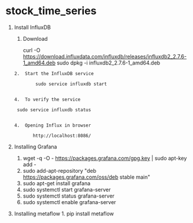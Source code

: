 # stock_time_series

1. Install InfluxDB 

      1. Download
     
          curl -O https://download.influxdata.com/influxdb/releases/influxdb2_2.7.6-1_amd64.deb
          sudo dpkg -i influxdb2_2.7.6-1_amd64.deb
     
       2.  Start the InfluxDB service
     
               sudo service influxdb start
     
           
       4.  To verify the service
     
        sudo service influxdb status
     
        
       4.  Opening Influx in browser
     
              http://localhost:8086/

2. Installing Grafana

      1. wget -q -O - https://packages.grafana.com/gpg.key | sudo apt-key add -
      2. sudo add-apt-repository "deb https://packages.grafana.com/oss/deb stable main"
      3. sudo apt-get install grafana
      4. sudo systemctl start grafana-server
      5. sudo systemctl status grafana-server
      6. sudo systemctl enable grafana-server
     
3. Installing metaflow
       1. pip install metaflow
